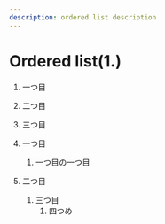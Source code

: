 ```yaml
---
description: ordered list description
---
```


# Ordered list\(1.\)

1. 一つ目
2. 二つ目
3. 三つ目



1. 一つ目
   1. 一つ目の一つ目
2. 二つ目
   1. 三つ目
      1. 四つめ



